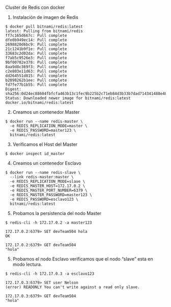Cluster de Redis con docker

1. Instalación de imagen de Redis

```
$ docker pull bitnami/redis:latest
latest: Pulling from bitnami/redis
ff7c165d667c: Pull complete
dfe0b949ec14: Pull complete
2698820d6bc9: Pull complete
21c1241b9f1e: Pull complete
33683c2d02da: Pull complete
f7ab5c9526e3: Pull complete
9bf00782e378: Pull complete
8aa9d8c369f3: Pull complete
c2e803e11d63: Pull complete
dd264551d815: Pull complete
b2898262b1ee: Pull complete
fd7fe77b1b55: Pull complete
Digest: sha256:0d24ec88604fbfcfa463b13c1fec9b225b2c71eb84d3b33b7dad714341488e48
Status: Downloaded newer image for bitnami/redis:latest
docker.io/bitnami/redis:latest
```


2. Creamos un contenedor Master

```
$ docker run --name redis-master \
  -e REDIS_REPLICATION_MODE=master \
  -e REDIS_PASSWORD=master123 \
  bitnami/redis:latest
```

3. Verificamos el Host del Master 

```
$ docker inspect id_master
```

4. Creamos un contenedor Esclavo

```
$ docker run --name redis-slave \
  --link redis-master:master \
  -e REDIS_REPLICATION_MODE=slave \
  -e REDIS_MASTER_HOST=172.17.0.2 \
  -e REDIS_MASTER_PORT_NUMBER=6379 \
  -e REDIS_MASTER_PASSWORD=master123 \
  -e REDIS_PASSWORD=esclavo123 \
  bitnami/redis:latest
```

5. Probamos la persistencia del nodo Master

```
$ redis-cli -h 172.17.0.2 -a master123

172.17.0.2:6379> SET devTeam504 hola
OK

172.17.0.2:6379> GET devTeam504
"hola"
```

5. Probamos el nodo Esclavo
verificamos que el nodo “slave” esta en modo lectura.

```
$ redis-cli -h 172.17.0.3 -a esclavo123

172.17.0.3:6379> SET user Nelson
(error) READONLY You can't write against a read only slave.

172.17.0.3:6379> GET devTeam504
"hola"
```